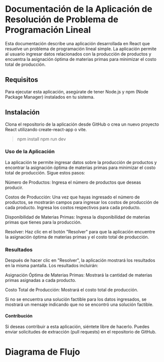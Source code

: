 # Documentación de la Aplicación de Resolución de Problema de Programación Lineal
Esta documentación describe una aplicación desarrollada en React que resuelve un problema de programación lineal simple. La aplicación permite al usuario ingresar datos relacionados con la producción de productos y encuentra la asignación óptima de materias primas para minimizar el costo total de producción.

## Requisitos
Para ejecutar esta aplicación, asegúrate de tener Node.js y npm (Node Package Manager) instalados en tu sistema.

## Instalación
Clona el repositorio de la aplicación desde GitHub o crea un nuevo proyecto React utilizando create-react-app o vite.

> npm install
> npm run dev

### Uso de la Aplicación
La aplicación te permite ingresar datos sobre la producción de productos y encontrar la asignación óptima de materias primas para minimizar el costo total de producción. Sigue estos pasos:

Número de Productos: Ingresa el número de productos que deseas producir.

Costos de Producción: Una vez que hayas ingresado el número de productos, se mostrarán campos para ingresar los costos de producción de cada producto. Ingresa los costos respectivos para cada producto.

Disponibilidad de Materias Primas: Ingresa la disponibilidad de materias primas que tienes para la producción.

Resolver: Haz clic en el botón "Resolver" para que la aplicación encuentre la asignación óptima de materias primas y el costo total de producción.

### Resultados
Después de hacer clic en "Resolver", la aplicación mostrará los resultados en la misma pantalla. Los resultados incluirán:

Asignación Óptima de Materias Primas: Mostrará la cantidad de materias primas asignadas a cada producto.

Costo Total de Producción: Mostrará el costo total de producción.

Si no se encuentra una solución factible para los datos ingresados, se mostrará un mensaje indicando que no se encontró una solución factible.

#### Contribución
Si deseas contribuir a esta aplicación, siéntete libre de hacerlo. Puedes enviar solicitudes de extracción (pull requests) en el repositorio de GitHub.

# Diagrama de Flujo
